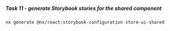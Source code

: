 ##### Task 11 - generate Storybook stories for the shared component

```shell
nx generate @nx/react:storybook-configuration store-ui-shared
```
